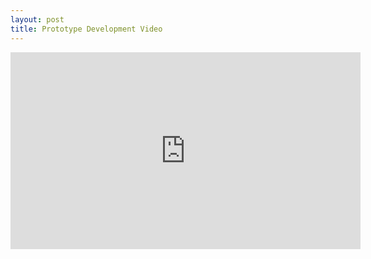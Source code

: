 ```yaml
---
layout: post
title: Prototype Development Video
---
```


<iframe width="560" height="315" src="https://www.youtube.com/embed/LZ3bFuu3SH0" frameborder="0" allowfullscreen></iframe>
